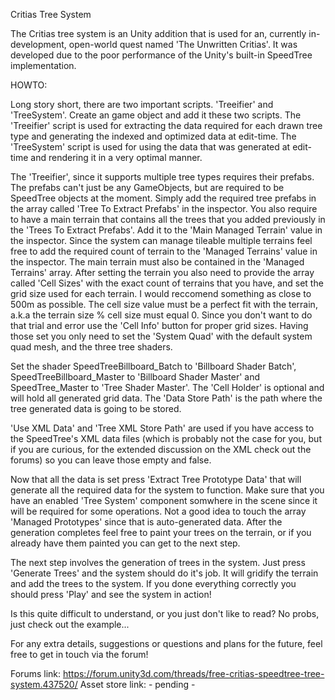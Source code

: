 Critias Tree System

The Critias tree system is an Unity addition that is used for an, currently in-development, open-world quest named 'The Unwritten Critias'. It was developed due to the poor
performance of the Unity's built-in SpeedTree implementation.

HOWTO:

Long story short, there are two important scripts. 'Treeifier' and 'TreeSystem'. Create an game object and add it these two scripts. The 'Treeifier' script is used for
extracting the data required for each drawn tree type and generating the indexed and optimized data at edit-time. The 'TreeSystem' script is used for using the data
that was generated at edit-time and rendering it in a very optimal manner.

The 'Treeifier', since it supports multiple tree types requires their prefabs. The prefabs can't just be any GameObjects, but are required to be SpeedTree objects at the moment.
Simply add the required tree prefabs in the array called 'Tree To Extract Prefabs' in the inspector. You also require to have a main terrain that contains all the trees
that you added previously in the 'Trees To Extract Prefabs'. Add it to the 'Main Managed Terrain' value in the inspector. Since the system can manage tileable multiple terrains
feel free to add the required count of terrain to the 'Managed Terrains' value in the inspector. The main terrain must also be contained in the 'Managed Terrains' array. After setting
the terrain you also need to provide the array called 'Cell Sizes' with the exact count of terrains that you have, and set the grid size used for each terrain. I would reccomend something
as close to 500m as possible. The cell size value must be a perfect fit with the terrain, a.k.a the terrain size % cell size must equal 0. Since you don't want to do that trial and error
use the 'Cell Info' button for proper grid sizes. Having those set you only need to set the 'System Quad' with the default system quad mesh, and the three tree shaders.

Set the shader SpeedTreeBillboard_Batch to 'Billboard Shader Batch', SpeedTreeBillboard_Master to 'Billboard Shader Master' and SpeedTree_Master to 'Tree Shader Master'. The 'Cell Holder'
is optional and will hold all generated grid data. The 'Data Store Path' is the path where the tree generated data is going to be stored. 

'Use XML Data' and 'Tree XML Store Path' are used if you have access to the SpeedTree's XML data files (which is probably not the case for you, but if you are curious, for the extended
discussion on the XML check out the forums) so you can leave those empty and false.

Now that all the data is set press 'Extract Tree Prototype Data' that will generate all the required data for the system to function. Make sure that you have an enabled 'Tree System'
component somwhere in the scene since it will be required for some operations. Not a good idea to touch the array 'Managed Prototypes' since that is auto-generated data. After the
generation completes feel free to paint your trees on the terrain, or if you already have them painted you can get to the next step.

The next step involves the generation of trees in the system. Just press 'Generate Trees' and the system should do it's job. It will gridify the terrain and add the trees to the system.
If you done everything correctly you should press 'Play' and see the system in action! 

Is this quite difficult to understand, or you just don't like to read? No probs, just check out the example...


For any extra details, suggestions or questions and plans for the future, feel free to get in touch via the forum!

Forums link: https://forum.unity3d.com/threads/free-critias-speedtree-tree-system.437520/
Asset store link: - pending -
